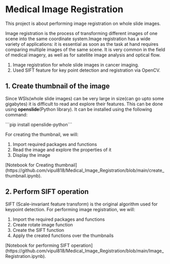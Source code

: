 # Medical Image Registration
<p>This project is about performing image registration on whole slide images.
  
Image registration is the process of transforming different images of one scene into the same coordinate system.Image registration has a wide variety of applications: it is essential as soon as the task at hand requires comparing multiple images of the same scene. It is very common in the field of medical imagery, as well as for satellite image analysis and optical flow.</p>
<p> 
  <ol>
  <li>Image registration for whole slide images in cancer imaging.</li>
  <li>Used SIFT feature for key point detection and registration via OpenCV.</li>
</ol>
</p>



## 1. Create thumbnail of the image
<p>Since WSIs(whole slide images) can be very large in size(can go upto some gigabytes) it is difficult to read and explore their features. This can be done using <strong>openslide</strong>(Python library).
It can be installed using the following command:</p>
```pip install openslide-python```
<p>For creating the thumbnail, we will: 
<ol><li> Import required packages and functions
<li> Read the image and explore the properties of it
<li> Display the image 
</ol></p>
   [Notebook for Creating thumbnail](https://github.com/vipul818/Medical_Image_Registration/blob/main/create_thumbnail.ipynb).


## 2. Perform SIFT operation
<p>SIFT (Scale-invariant feature transform) is the original algorithm used for keypoint detection.
For performing image registration, we will:
<ol><li> Import the required packages and functions
<li> Create rotate image function
<li> Create the SIFT function
<li> Apply the created functions over the thumbnails
</ol>
   [Notebook for performing SIFT operation](https://github.com/vipul818/Medical_Image_Registration/blob/main/Image_Registration.ipynb).
</p>
